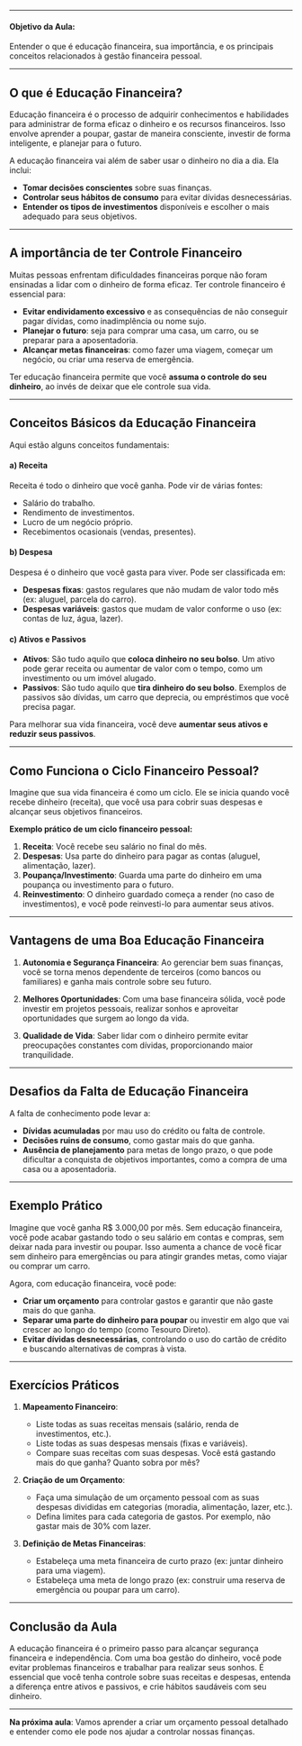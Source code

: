 - - -
#### **Objetivo da Aula:**

Entender o que é educação financeira, sua importância, e os principais conceitos relacionados à gestão financeira pessoal.

---
## O que é Educação Financeira?

Educação financeira é o processo de adquirir conhecimentos e habilidades para administrar de forma eficaz o dinheiro e os recursos financeiros. Isso envolve aprender a poupar, gastar de maneira consciente, investir de forma inteligente, e planejar para o futuro.

A educação financeira vai além de saber usar o dinheiro no dia a dia. Ela inclui:

- **Tomar decisões conscientes** sobre suas finanças.
- **Controlar seus hábitos de consumo** para evitar dívidas desnecessárias.
- **Entender os tipos de investimentos** disponíveis e escolher o mais adequado para seus objetivos.

- - -
## A importância de ter Controle Financeiro

Muitas pessoas enfrentam dificuldades financeiras porque não foram ensinadas a lidar com o dinheiro de forma eficaz. Ter controle financeiro é essencial para:

- **Evitar endividamento excessivo** e as consequências de não conseguir pagar dívidas, como inadimplência ou nome sujo.
- **Planejar o futuro**: seja para comprar uma casa, um carro, ou se preparar para a aposentadoria.
- **Alcançar metas financeiras**: como fazer uma viagem, começar um negócio, ou criar uma reserva de emergência.

Ter educação financeira permite que você **assuma o controle do seu dinheiro**, ao invés de deixar que ele controle sua vida.

- - -
## Conceitos Básicos da Educação Financeira

Aqui estão alguns conceitos fundamentais:

#### a) **Receita**

Receita é todo o dinheiro que você ganha. Pode vir de várias fontes:

- Salário do trabalho.
- Rendimento de investimentos.
- Lucro de um negócio próprio.
- Recebimentos ocasionais (vendas, presentes).

#### b) **Despesa**

Despesa é o dinheiro que você gasta para viver. Pode ser classificada em:

- **Despesas fixas**: gastos regulares que não mudam de valor todo mês (ex: aluguel, parcela do carro).
- **Despesas variáveis**: gastos que mudam de valor conforme o uso (ex: contas de luz, água, lazer).

#### c) **Ativos e Passivos**

- **Ativos**: São tudo aquilo que **coloca dinheiro no seu bolso**. Um ativo pode gerar receita ou aumentar de valor com o tempo, como um investimento ou um imóvel alugado.
- **Passivos**: São tudo aquilo que **tira dinheiro do seu bolso**. Exemplos de passivos são dívidas, um carro que deprecia, ou empréstimos que você precisa pagar.

Para melhorar sua vida financeira, você deve **aumentar seus ativos e reduzir seus passivos**.

- - -
## Como Funciona o Ciclo Financeiro Pessoal?

Imagine que sua vida financeira é como um ciclo. Ele se inicia quando você recebe dinheiro (receita), que você usa para cobrir suas despesas e alcançar seus objetivos financeiros.

**Exemplo prático de um ciclo financeiro pessoal:**

1. **Receita**: Você recebe seu salário no final do mês.
2. **Despesas**: Usa parte do dinheiro para pagar as contas (aluguel, alimentação, lazer).
3. **Poupança/Investimento**: Guarda uma parte do dinheiro em uma poupança ou investimento para o futuro.
4. **Reinvestimento**: O dinheiro guardado começa a render (no caso de investimentos), e você pode reinvesti-lo para aumentar seus ativos.

- - -
## Vantagens de uma Boa Educação Financeira

1. **Autonomia e Segurança Financeira**: Ao gerenciar bem suas finanças, você se torna menos dependente de terceiros (como bancos ou familiares) e ganha mais controle sobre seu futuro.
    
2. **Melhores Oportunidades**: Com uma base financeira sólida, você pode investir em projetos pessoais, realizar sonhos e aproveitar oportunidades que surgem ao longo da vida.
    
3. **Qualidade de Vida**: Saber lidar com o dinheiro permite evitar preocupações constantes com dívidas, proporcionando maior tranquilidade.

- - - 
## Desafios da Falta de Educação Financeira

A falta de conhecimento pode levar a:

- **Dívidas acumuladas** por mau uso do crédito ou falta de controle.
- **Decisões ruins de consumo**, como gastar mais do que ganha.
- **Ausência de planejamento** para metas de longo prazo, o que pode dificultar a conquista de objetivos importantes, como a compra de uma casa ou a aposentadoria.

- - -
## Exemplo Prático

Imagine que você ganha R$ 3.000,00 por mês. Sem educação financeira, você pode acabar gastando todo o seu salário em contas e compras, sem deixar nada para investir ou poupar. Isso aumenta a chance de você ficar sem dinheiro para emergências ou para atingir grandes metas, como viajar ou comprar um carro.

Agora, com educação financeira, você pode:

- **Criar um orçamento** para controlar gastos e garantir que não gaste mais do que ganha.
- **Separar uma parte do dinheiro para poupar** ou investir em algo que vai crescer ao longo do tempo (como Tesouro Direto).
- **Evitar dívidas desnecessárias**, controlando o uso do cartão de crédito e buscando alternativas de compras à vista.

---

## Exercícios Práticos

1. **Mapeamento Financeiro**:
    
    - Liste todas as suas receitas mensais (salário, renda de investimentos, etc.).
    - Liste todas as suas despesas mensais (fixas e variáveis).
    - Compare suas receitas com suas despesas. Você está gastando mais do que ganha? Quanto sobra por mês?
2. **Criação de um Orçamento**:
    
    - Faça uma simulação de um orçamento pessoal com as suas despesas divididas em categorias (moradia, alimentação, lazer, etc.).
    - Defina limites para cada categoria de gastos. Por exemplo, não gastar mais de 30% com lazer.
3. **Definição de Metas Financeiras**:
    
    - Estabeleça uma meta financeira de curto prazo (ex: juntar dinheiro para uma viagem).
    - Estabeleça uma meta de longo prazo (ex: construir uma reserva de emergência ou poupar para um carro).

---

## Conclusão da Aula

A educação financeira é o primeiro passo para alcançar segurança financeira e independência. Com uma boa gestão do dinheiro, você pode evitar problemas financeiros e trabalhar para realizar seus sonhos. É essencial que você tenha controle sobre suas receitas e despesas, entenda a diferença entre ativos e passivos, e crie hábitos saudáveis com seu dinheiro.

---

**Na próxima aula**: Vamos aprender a criar um orçamento pessoal detalhado e entender como ele pode nos ajudar a controlar nossas finanças.